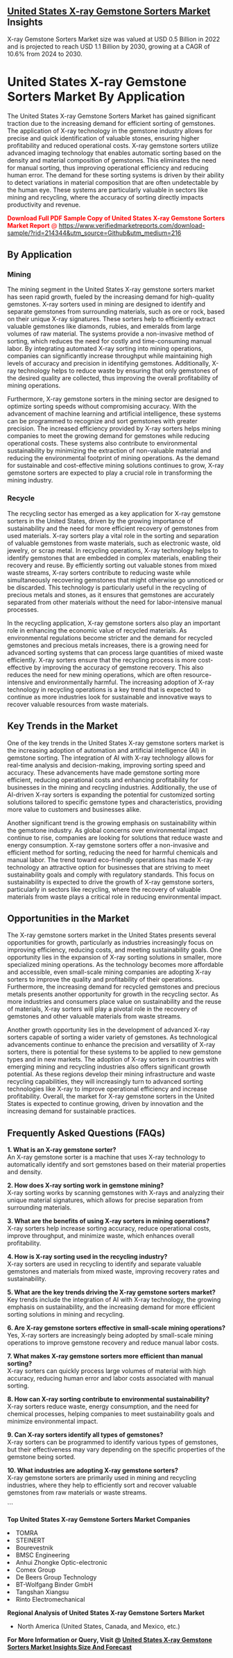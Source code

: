 <h2><a href="https://www.verifiedmarketreports.com/download-sample/?rid=214344&amp;utm_source=Github&amp;utm_medium=216" target="_blank">United States X-ray Gemstone Sorters Market</a> Insights</h2><p>X-ray Gemstone Sorters Market size was valued at USD 0.5 Billion in 2022 and is projected to reach USD 1.1 Billion by 2030, growing at a CAGR of 10.6% from 2024 to 2030.</p><p><h1>United States X-ray Gemstone Sorters Market By Application</h1><p>The United States X-ray Gemstone Sorters Market has gained significant traction due to the increasing demand for efficient sorting of gemstones. The application of X-ray technology in the gemstone industry allows for precise and quick identification of valuable stones, ensuring higher profitability and reduced operational costs. X-ray gemstone sorters utilize advanced imaging technology that enables automatic sorting based on the density and material composition of gemstones. This eliminates the need for manual sorting, thus improving operational efficiency and reducing human error. The demand for these sorting systems is driven by their ability to detect variations in material composition that are often undetectable by the human eye. These systems are particularly valuable in sectors like mining and recycling, where the accuracy of sorting directly impacts productivity and revenue. <p><span class=""><span style="color: #ff0000;"><strong>Download Full PDF Sample Copy of United States X-ray Gemstone Sorters Market Report</strong> @ </span><a href="https://www.verifiedmarketreports.com/download-sample/?rid=214344&amp;utm_source=Github&amp;utm_medium=216" target="_blank">https://www.verifiedmarketreports.com/download-sample/?rid=214344&amp;utm_source=Github&amp;utm_medium=216</a></span></p></p><h2>By Application</h2><h3>Mining</h3><p>The mining segment in the United States X-ray gemstone sorters market has seen rapid growth, fueled by the increasing demand for high-quality gemstones. X-ray sorters used in mining are designed to identify and separate gemstones from surrounding materials, such as ore or rock, based on their unique X-ray signatures. These sorters help to efficiently extract valuable gemstones like diamonds, rubies, and emeralds from large volumes of raw material. The systems provide a non-invasive method of sorting, which reduces the need for costly and time-consuming manual labor. By integrating automated X-ray sorting into mining operations, companies can significantly increase throughput while maintaining high levels of accuracy and precision in identifying gemstones. Additionally, X-ray technology helps to reduce waste by ensuring that only gemstones of the desired quality are collected, thus improving the overall profitability of mining operations.</p><p>Furthermore, X-ray gemstone sorters in the mining sector are designed to optimize sorting speeds without compromising accuracy. With the advancement of machine learning and artificial intelligence, these systems can be programmed to recognize and sort gemstones with greater precision. The increased efficiency provided by X-ray sorters helps mining companies to meet the growing demand for gemstones while reducing operational costs. These systems also contribute to environmental sustainability by minimizing the extraction of non-valuable material and reducing the environmental footprint of mining operations. As the demand for sustainable and cost-effective mining solutions continues to grow, X-ray gemstone sorters are expected to play a crucial role in transforming the mining industry.</p><h3>Recycle</h3><p>The recycling sector has emerged as a key application for X-ray gemstone sorters in the United States, driven by the growing importance of sustainability and the need for more efficient recovery of gemstones from used materials. X-ray sorters play a vital role in the sorting and separation of valuable gemstones from waste materials, such as electronic waste, old jewelry, or scrap metal. In recycling operations, X-ray technology helps to identify gemstones that are embedded in complex materials, enabling their recovery and reuse. By efficiently sorting out valuable stones from mixed waste streams, X-ray sorters contribute to reducing waste while simultaneously recovering gemstones that might otherwise go unnoticed or be discarded. This technology is particularly useful in the recycling of precious metals and stones, as it ensures that gemstones are accurately separated from other materials without the need for labor-intensive manual processes.</p><p>In the recycling application, X-ray gemstone sorters also play an important role in enhancing the economic value of recycled materials. As environmental regulations become stricter and the demand for recycled gemstones and precious metals increases, there is a growing need for advanced sorting systems that can process large quantities of mixed waste efficiently. X-ray sorters ensure that the recycling process is more cost-effective by improving the accuracy of gemstone recovery. This also reduces the need for new mining operations, which are often resource-intensive and environmentally harmful. The increasing adoption of X-ray technology in recycling operations is a key trend that is expected to continue as more industries look for sustainable and innovative ways to recover valuable resources from waste materials.</p><h2>Key Trends in the Market</h2><p>One of the key trends in the United States X-ray gemstone sorters market is the increasing adoption of automation and artificial intelligence (AI) in gemstone sorting. The integration of AI with X-ray technology allows for real-time analysis and decision-making, improving sorting speed and accuracy. These advancements have made gemstone sorting more efficient, reducing operational costs and enhancing profitability for businesses in the mining and recycling industries. Additionally, the use of AI-driven X-ray sorters is expanding the potential for customized sorting solutions tailored to specific gemstone types and characteristics, providing more value to customers and businesses alike.</p><p>Another significant trend is the growing emphasis on sustainability within the gemstone industry. As global concerns over environmental impact continue to rise, companies are looking for solutions that reduce waste and energy consumption. X-ray gemstone sorters offer a non-invasive and efficient method for sorting, reducing the need for harmful chemicals and manual labor. The trend toward eco-friendly operations has made X-ray technology an attractive option for businesses that are striving to meet sustainability goals and comply with regulatory standards. This focus on sustainability is expected to drive the growth of X-ray gemstone sorters, particularly in sectors like recycling, where the recovery of valuable materials from waste plays a critical role in reducing environmental impact.</p><h2>Opportunities in the Market</h2><p>The X-ray gemstone sorters market in the United States presents several opportunities for growth, particularly as industries increasingly focus on improving efficiency, reducing costs, and meeting sustainability goals. One opportunity lies in the expansion of X-ray sorting solutions in smaller, more specialized mining operations. As the technology becomes more affordable and accessible, even small-scale mining companies are adopting X-ray sorters to improve the quality and profitability of their operations. Furthermore, the increasing demand for recycled gemstones and precious metals presents another opportunity for growth in the recycling sector. As more industries and consumers place value on sustainability and the reuse of materials, X-ray sorters will play a pivotal role in the recovery of gemstones and other valuable materials from waste streams.</p><p>Another growth opportunity lies in the development of advanced X-ray sorters capable of sorting a wider variety of gemstones. As technological advancements continue to enhance the precision and versatility of X-ray sorters, there is potential for these systems to be applied to new gemstone types and in new markets. The adoption of X-ray sorters in countries with emerging mining and recycling industries also offers significant growth potential. As these regions develop their mining infrastructure and waste recycling capabilities, they will increasingly turn to advanced sorting technologies like X-ray to improve operational efficiency and increase profitability. Overall, the market for X-ray gemstone sorters in the United States is expected to continue growing, driven by innovation and the increasing demand for sustainable practices.</p><h2>Frequently Asked Questions (FAQs)</h2><p><strong>1. What is an X-ray gemstone sorter?</strong><br>An X-ray gemstone sorter is a machine that uses X-ray technology to automatically identify and sort gemstones based on their material properties and density.</p><p><strong>2. How does X-ray sorting work in gemstone mining?</strong><br>X-ray sorting works by scanning gemstones with X-rays and analyzing their unique material signatures, which allows for precise separation from surrounding materials.</p><p><strong>3. What are the benefits of using X-ray sorters in mining operations?</strong><br>X-ray sorters help increase sorting accuracy, reduce operational costs, improve throughput, and minimize waste, which enhances overall profitability.</p><p><strong>4. How is X-ray sorting used in the recycling industry?</strong><br>X-ray sorters are used in recycling to identify and separate valuable gemstones and materials from mixed waste, improving recovery rates and sustainability.</p><p><strong>5. What are the key trends driving the X-ray gemstone sorters market?</strong><br>Key trends include the integration of AI with X-ray technology, the growing emphasis on sustainability, and the increasing demand for more efficient sorting solutions in mining and recycling.</p><p><strong>6. Are X-ray gemstone sorters effective in small-scale mining operations?</strong><br>Yes, X-ray sorters are increasingly being adopted by small-scale mining operations to improve gemstone recovery and reduce manual labor costs.</p><p><strong>7. What makes X-ray gemstone sorters more efficient than manual sorting?</strong><br>X-ray sorters can quickly process large volumes of material with high accuracy, reducing human error and labor costs associated with manual sorting.</p><p><strong>8. How can X-ray sorting contribute to environmental sustainability?</strong><br>X-ray sorters reduce waste, energy consumption, and the need for chemical processes, helping companies to meet sustainability goals and minimize environmental impact.</p><p><strong>9. Can X-ray sorters identify all types of gemstones?</strong><br>X-ray sorters can be programmed to identify various types of gemstones, but their effectiveness may vary depending on the specific properties of the gemstone being sorted.</p><p><strong>10. What industries are adopting X-ray gemstone sorters?</strong><br>X-ray gemstone sorters are primarily used in mining and recycling industries, where they help to efficiently sort and recover valuable gemstones from raw materials or waste streams.</p>```</p><p><strong>Top United States X-ray Gemstone Sorters Market Companies</strong></p><div data-test-id=""><p><li>TOMRA</li><li> STEINERT</li><li> Bourevestnik</li><li> BMSC Engineering</li><li> Anhui Zhongke Optic-electronic</li><li> Comex Group</li><li> De Beers Group Technology</li><li> BT-Wolfgang Binder GmbH</li><li> Tangshan Xiangsu</li><li> Rinto Electromechanical</li></p><div><strong>Regional Analysis of&nbsp;United States X-ray Gemstone Sorters Market</strong></div><ul><li dir="ltr"><p dir="ltr">North America&nbsp;(United States, Canada, and Mexico, etc.)</p></li></ul><p><strong>For More Information or Query, Visit @&nbsp;</strong><strong><a href="https://www.verifiedmarketreports.com/product/x-ray-gemstone-sorters-market/?utm_source=Github&amp;utm_medium=216" target="_blank">United States X-ray Gemstone Sorters Market Insights Size And Forecast</a></strong></p></div>
